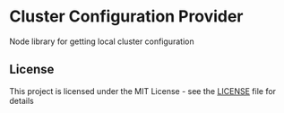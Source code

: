 # Cluster Configuration Provider

Node library for getting local cluster configuration

## License

This project is licensed under the MIT License - see the [LICENSE](LICENSE) file for details
